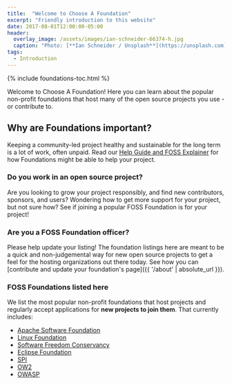 ```yaml
---
title:  "Welcome to Choose A Foundation"
excerpt: "Friendly introduction to this website"
date: 2017-08-01T12:00:00-05:00
header:
  overlay_image: /assets/images/ian-schneider-66374-h.jpg
  caption: "Photo: [**Ian Schneider / Unsplash**](https://unsplash.com)"
tags:
  - Introduction
---
```


{% include foundations-toc.html %}

Welcome to Choose A Foundation!  Here you can learn about the popular non-profit foundations that host many of the open source projects you use - or contribute to.

## Why are Foundations important?

Keeping a community-led project healthy and sustainable for the long term is a lot of work, often unpaid.  Read our [Help Guide and FOSS Explainer](/help) for how Foundations might be able to help your project.

### Do you work in an open source project?

Are you looking to grow your project responsibly, and find new contributors, sponsors, and users?  Wondering how to get more support for your project, but not sure how?  See if joining a popular FOSS Foundation is for your project!

### Are you a FOSS Foundation officer?

Please help update your listing!  The foundation listings here are meant to be a quick and non-judgemental way for new open source projects to get a feel for the hosting organizations out there today.  See how you can [contribute and update your foundation's page]({{ '/about' | absolute_url }}).

### FOSS Foundations listed here

We list the most popular non-profit foundations that host projects and regularly accept applications for **new projects to join them**.  That currently includes:

<ul>
  <li><a href="{{ '/foundations/apache' | absolute_url }}">Apache Software Foundation</a></li>
  <li><a href="{{ '/foundations/linux' | absolute_url }}">Linux Foundation</a></li>
  <li><a href="{{ '/foundations/conservancy' | absolute_url }}">Software Freedom Conservancy</a></li>
  <li><a href="{{ '/foundations/eclipse' | absolute_url }}">Eclipse Foundation</a></li>
  <li><a href="{{ '/foundations/spi' | absolute_url }}">SPI</a></li>
  <li><a href="{{ '/foundations/ow2' | absolute_url }}">OW2</a></li>
  <li><a href="{{ '/foundations/owasp' | absolute_url }}">OWASP</a></li>
</ul>
